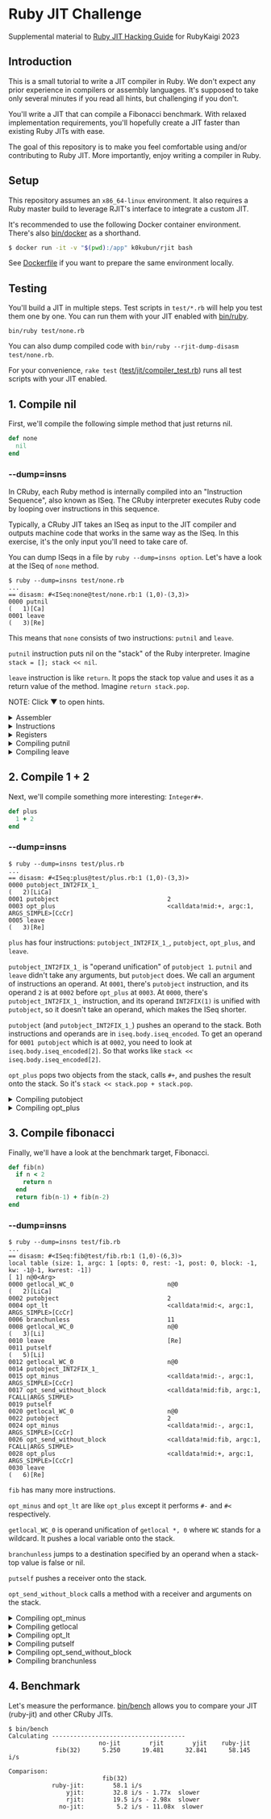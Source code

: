 # Ruby JIT Challenge

Supplemental material to [Ruby JIT Hacking Guide](https://rubykaigi.org/2023/presentations/k0kubun.html) for RubyKaigi 2023

## Introduction

This is a small tutorial to write a JIT compiler in Ruby.
We don't expect any prior experience in compilers or assembly languages.
It's supposed to take only several minutes if you read all hints, but challenging if you don't.

You'll write a JIT that can compile a Fibonacci benchmark.
With relaxed implementation requirements, you'll hopefully create a JIT faster than existing Ruby JITs with ease.

The goal of this repository is to make you feel comfortable using and/or contributing to Ruby JIT.
More importantly, enjoy writing a compiler in Ruby.

## Setup

This repository assumes an `x86_64-linux` environment.
It also requires a Ruby master build to leverage RJIT's interface to integrate a custom JIT.

It's recommended to use the following Docker container environment.
There's also [bin/docker](./bin/docker) as a shorthand.

```bash
$ docker run -it -v "$(pwd):/app" k0kubun/rjit bash
```

See [Dockerfile](./Dockerfile) if you want to prepare the same environment locally.

## Testing

You'll build a JIT in multiple steps.
Test scripts in `test/*.rb` will help you test them one by one.
You can run them with your JIT enabled with [bin/ruby](./bin/ruby).

```
bin/ruby test/none.rb
```

You can also dump compiled code with `bin/ruby --rjit-dump-disasm test/none.rb`.

For your convenience, `rake test` ([test/jit/compiler\_test.rb](./test/jit/compiler_test.rb))
runs all test scripts with your JIT enabled.

## 1. Compile nil

First, we'll compile the following simple method that just returns nil.

```rb
def none
  nil
end
```

### --dump=insns

In CRuby, each Ruby method is internally compiled into an "Instruction Sequence", also known as ISeq.
The CRuby interpreter executes Ruby code by looping over instructions in this sequence.

Typically, a CRuby JIT takes an ISeq as input to the JIT compiler and outputs machine code
that works in the same way as the ISeq. In this exercise, it's the only input you'll need to take care of.

You can dump ISeqs in a file by `ruby --dump=insns option`.
Let's have a look at the ISeq of `none` method.

```
$ ruby --dump=insns test/none.rb
...
== disasm: #<ISeq:none@test/none.rb:1 (1,0)-(3,3)>
0000 putnil                                                           (   1)[Ca]
0001 leave                                                            (   3)[Re]
```

This means that `none` consists of two instructions: `putnil` and `leave`.

`putnil` instruction puts nil on the "stack" of the Ruby interpreter. Imagine `stack = []; stack << nil`.

`leave` instruction is like `return`. It pops the stack top value and uses it as a return value of the method.
Imagine `return stack.pop`.

NOTE: Click ▼ to open hints.

<details>
<summary>Assembler</summary>

### Assembler

[lib/jit/assembler.rb](./lib/jit/assembler.rb) has an x86\_64 assembler that was copied from RJIT and then simplified.
Feel free to remove it and write it from scratch, but this tutorial will not cover how to encode x86\_64 instructions.

Here's example code using `Assembler`.

```rb
asm = Assembler.new
asm.mov(:rax, [:rsi, 8])
asm.add(:rax, 2)
write(asm)
```

This writes the following machine code into memory.

```asm
mov rax, [rsi + 8]
add rax, 2
```

`rax` and `rsi` are registers.
`[rsi + 8]` is memory access based off of a register, which reads memory 8 bytes after the address in `rsi`.
`2` is an immediate value.

See [lib/jit/assembler.rb](./lib/jit/assembler.rb) for what kind of input it can handle.

</details>
<details>
<summary>Instructions</summary>

### Instructions

There are various x86\_64 instructions.
However, it's enough to use only the following instructions to pass tests in this tutorial.

For `test/none.rb`, only `mov`, `add`, and `ret` are necessary.

| Instruction | Description                                 | Example      | Effect     |
|:------------|:--------------------------------------------|:-------------|:-----------|
| mov         | Assign a value.                             | `mov rax, 1` | `rax = 1`  |
| add         | Add a value.                                | `add rax, 1` | `rax += 1` |
| sub         | Subtract a value.                           | `sub rax, 1` | `rax -= 1` |
| cmp         | Compare values. Use it with cmovl.          | `cmp rdi, rsi`   | `rdi < rsi` |
| cmovl       | Assign a value if left < right.             | `cmovl rax, rcx` | `rax = rcx if rdi < rsi` |
| test        | Compare values. Use it with jz.             | `test rax, 1` | `rax & 1` |
| jz          | Jump if left and right have no common bits. | `jz 0x1234` | `goto 0x1234 if rax & 1 == 0` |
| jmp         | Jump to an address.                         | `jmp 0x1234` | `goto 0x1234` |
| call        | Call a function.                            | `call 0x1234` | `func()` |
| ret         | Return a value.                             | `ret` | `return rax` |

</details>
<details>
<summary>Registers</summary>

### Registers

Registers are like variables in machine code.
You're free to use registers in whatever way, but a [reference implementation](https://github.com/Shopify/ruby-jit-challenge/blob/k0kubun/lib/jit/compiler.rb)
used only the following registers.

| Register | Purpose |
|:---------|:--------|
| rdi      | `ec` (execution context) is set when a JIT function is called. It represents a Ruby thread. Used when you push/pop a stack frame. |
| rsi      | `cfp` (control frame pointer) is set when a JIT function is called. It represents a stack frame. Used when you fetch a local variable or a receiver. |
| rax      | A JIT function return value to be set before `ret` instruction. It can be also used as a "scratch register" to hold temporary values. |
| r8       | A general-purpose register. The reference implementation used this for the 1st slot of the Ruby VM stack, `stack[0]`. |
| r9       | A general-purpose register. The reference implementation used this for the 2nd slot of the Ruby VM stack, `stack[1]`. |
| r10      | A general-purpose register. The reference implementation used this for the 3rd slot of the Ruby VM stack, `stack[2]`. |
| r11      | A general-purpose register. The reference implementation used this for the 4th slot of the Ruby VM stack, `stack[3]`. |

</details>
<details>
<summary>Compiling putnil</summary>

### Compiling putnil

Open [lib/jit/compiler.rb](./lib/jit/compiler.rb) and add a case for `putnil`.

```diff
       # Iterate over each YARV instruction.
       insn_index = 0
       while insn_index < iseq.body.iseq_size
         insn = INSNS.fetch(C.rb_vm_insn_decode(iseq.body.iseq_encoded[insn_index]))
         case insn.name
         in :nop
           # none
+        in :putnil
+          # ...
         end
         insn_index += insn.len
       end
```

Let's push `nil` onto the stack.
In the scope of this tutorial, it's enough to use a random register as a replacement for a stack slot.

Let's say you decided to use `r8` for `stack[0]`, you could write the code as follows, for example.

```diff
+      STACK = [:r8]

       # Iterate over each YARV instruction.
       insn_index = 0
+      stack_size = 0
       while insn_index < iseq.body.iseq_size
         insn = INSNS.fetch(C.rb_vm_insn_decode(iseq.body.iseq_encoded[insn_index]))
         case insn.name
         in :nop
           # none
         in :putnil
+          asm.mov(STACK[stack_size], C.to_value(nil))
+          stack_size += 1
         end
         insn_index += insn.len
       end
```

`C` is a module with useful helpers to write a JIT.
`C.to_value` converts any Ruby object into its representation in the C language (and machine code).

`C.to_value(nil)` is 4, so this does `asm.mov(:r8, 4)`, which means `stack[0] = nil`.
This value in `r8` should be then handled by subsequent instructions like `leave`.

</details>
<details>
<summary>Compiling leave</summary>

### Compiling leave

`leave` instruction needs to do two things.

1. Pop a stack frame
2. Return a value

A JIT function is called after a corresponding stack frame is pushed.
However, the Ruby VM is not responsible for popping the stack frame after calling the JIT function.
So a JIT function needs to pop it on `leave` instruction.

A stack frame `cfp` is in `rsi`. The interpreter reads `ec->cfp` to fetch the current stack frame and `ec` is in `rdi`.
Therefore, you can generate code to pop a stack frame as follows.

```diff
       STACK = [:r8]
+      EC = :rdi
+      CFP = :rsi

       # Iterate over each YARV instruction.
       insn_index = 0
       stack_size = 0
       while insn_index < iseq.body.iseq_size
         insn = INSNS.fetch(C.rb_vm_insn_decode(iseq.body.iseq_encoded[insn_index]))
         case insn.name
         in :nop
           # none
         in :putnil
           asm.mov(STACK[stack_size], C.to_value(nil))
           stack_size += 1
+        in :leave
+          asm.add(CFP, C.rb_control_frame_t.size)
+          asm.mov([EC, C.rb_execution_context_t.offsetof(:cfp)], CFP)
         end
         insn_index += insn.len
       end
```

The `cfp` grows downward; `cfp -= 1` pushes a frame, and `cfp += 1` pops a frame.
Here, we want to pop a frame, so we do `cfp += 1`.
When we increment a pointer, `1` actually means the size of what it points to.
`cfp` is called `rb_control_frame_t` in the Ruby VM, and you can get its size by `C.rb_control_frame_t.size`.

To set that to `ec->cfp`, you need to get a memory address based off of `ec`.
The offset of `ec->cfp` relative to the head of `ec` is in `C.rb_execution_context_t.offsetof(:cfp)`.
So you can use `[EC, C.rb_execution_context_t.offsetof(:cfp)]` to get `ec->cfp`.

Finally, we'll return a value from the JIT function.
You should set a stack-top value to `rax` and then put `ret` instruction.

```diff
       # Iterate over each YARV instruction.
       insn_index = 0
       stack_size = 0
       while insn_index < iseq.body.iseq_size
         insn = INSNS.fetch(C.rb_vm_insn_decode(iseq.body.iseq_encoded[insn_index]))
         case insn.name
         in :nop
           # none
         in :putnil
           asm.mov(STACK[stack_size], C.to_value(nil))
           stack_size += 1
         in :leave
           asm.add(CFP, C.rb_control_frame_t.size)
           asm.mov([EC, C.rb_execution_context_t.offsetof(:cfp)], CFP)
+          asm.mov(:rax, STACK[stack_size - 1])
+          asm.ret
         end
         insn_index += insn.len
       end
```

Now you should be able to execute `test/none.rb`. Test it as follows.

```
$ bin/ruby --rjit-dump-disasm test/none.rb
  0x564e87d2c000: mov r8, 4
  0x564e87d2c007: add rsi, 0x40
  0x564e87d2c00b: mov qword ptr [rdi + 0x10], rsi
  0x564e87d2c00f: mov rax, r8
  0x564e87d2c012: ret

nil
```

`rake test` should pass one test that runs `test/none.rb`.

Also try changing what you're giving to `C.to_value` in `putnil` to double-check
the interpreter is calling the JIT function you generated.

</details>

## 2. Compile 1 + 2

Next, we'll compile something more interesting: `Integer#+`.

```rb
def plus
  1 + 2
end
```

### --dump=insns

```
$ ruby --dump=insns test/plus.rb
...
== disasm: #<ISeq:plus@test/plus.rb:1 (1,0)-(3,3)>
0000 putobject_INT2FIX_1_                                             (   2)[LiCa]
0001 putobject                              2
0003 opt_plus                               <calldata!mid:+, argc:1, ARGS_SIMPLE>[CcCr]
0005 leave                                                            (   3)[Re]
```

`plus` has four instructions: `putobject_INT2FIX_1_`, `putobject`, `opt_plus`, and `leave`.

`putobject_INT2FIX_1_` is "operand unification" of `putobject 1`.
`putnil` and `leave` didn't take any arguments, but `putobject` does.
We call an argument of instructions an operand.
At `0001`, there's `putobject` instruction, and its operand `2` is at `0002` before `opt_plus` at `0003`.
At `0000`, there's `putobject_INT2FIX_1_` instruction, and its operand `INT2FIX(1)` is unified with `putobject`,
so it doesn't take an operand, which makes the ISeq shorter.

`putobject` (and `putobject_INT2FIX_1_`) pushes an operand to the stack.
Both instructions and operands are in `iseq.body.iseq_encoded`.
To get an operand for `0001 putobject` which is at `0002`, you need to look at `iseq.body.iseq_encoded[2]`.
So that works like `stack << iseq.body.iseq_encoded[2]`.

`opt_plus` pops two objects from the stack, calls `#+`, and pushes the result onto the stack.
So it's `stack << stack.pop + stack.pop`.

<details>
<summary>Compiling putobject</summary>

### Compiling putobject

For `putobject_INT2FIX_1_`, you need to hard-code the operand as `1`.
Instead of `INT2FIX(1)` that is used in C, you can use `C.to_value(1)` instead.
So it can be:

```rb
STACK = [:r8, :r9]

in :putobject_INT2FIX_1_
  asm.mov(STACK[stack_size], C.to_value(1))
  stack_size += 1
```

For `putobject`, you need to get an operand from `iseq.body.iseq_encoded` as explained above.
You could write:

```rb
in :putobject
  operand = iseq.body.iseq_encoded[insn_index + 1]
  asm.mov(STACK[stack_size], operand)
```

</details>

<details>
<summary>Compiling opt_plus</summary>

### Compiling opt\_plus

`opt_plus` is capable of handling any `#+` methods, but specifically optimizes a few methods such as `Integer#+`.
In this tutorial, we're going to handle only `Integer`s. It's okay to assume operands are all `Integer`s.

In CRuby, a small-enough `Integer` is expressed as `(num << 1) + 1`.
So an `Integer` object `1` is expressed as `(1 << 1) + 1`, which is `3`.

You'll take `(num1 << 1) + 1` and `(num2 << 1) + 1` as operands.
If you just add them, the result will be `((num1 + num2) << 1) + 2`.
The actual representation for `num1 + num2` is `((num1 + num2) << 1) + 1`,
so you'll need to subtract it by 1.

Here's an example implementation.

```rb
in :opt_plus
  recv = STACK[stack_size - 2]
  obj = STACK[stack_size - 1]

  asm.add(recv, obj)
  asm.sub(recv, 1)

  stack_size -= 1
```

Test those instructions with `bin/ruby --rjit-dump-disasm test/plus.rb`.

</details>

## 3. Compile fibonacci

Finally, we'll have a look at the benchmark target, Fibonacci.

```rb
def fib(n)
  if n < 2
    return n
  end
  return fib(n-1) + fib(n-2)
end
```

### --dump=insns

```
$ ruby --dump=insns test/fib.rb
...
== disasm: #<ISeq:fib@test/fib.rb:1 (1,0)-(6,3)>
local table (size: 1, argc: 1 [opts: 0, rest: -1, post: 0, block: -1, kw: -1@-1, kwrest: -1])
[ 1] n@0<Arg>
0000 getlocal_WC_0                          n@0                       (   2)[LiCa]
0002 putobject                              2
0004 opt_lt                                 <calldata!mid:<, argc:1, ARGS_SIMPLE>[CcCr]
0006 branchunless                           11
0008 getlocal_WC_0                          n@0                       (   3)[Li]
0010 leave                                  [Re]
0011 putself                                                          (   5)[Li]
0012 getlocal_WC_0                          n@0
0014 putobject_INT2FIX_1_
0015 opt_minus                              <calldata!mid:-, argc:1, ARGS_SIMPLE>[CcCr]
0017 opt_send_without_block                 <calldata!mid:fib, argc:1, FCALL|ARGS_SIMPLE>
0019 putself
0020 getlocal_WC_0                          n@0
0022 putobject                              2
0024 opt_minus                              <calldata!mid:-, argc:1, ARGS_SIMPLE>[CcCr]
0026 opt_send_without_block                 <calldata!mid:fib, argc:1, FCALL|ARGS_SIMPLE>
0028 opt_plus                               <calldata!mid:+, argc:1, ARGS_SIMPLE>[CcCr]
0030 leave                                                            (   6)[Re]
```

`fib` has many more instructions.

`opt_minus` and `opt_lt` are like `opt_plus` except it performs `#-` and `#<` respectively.

`getlocal_WC_0` is operand unification of `getlocal *, 0` where `WC` stands for a wildcard.
It pushes a local variable onto the stack.

`branchunless` jumps to a destination specified by an operand when a stack-top value is
false or nil.

`putself` pushes a receiver onto the stack.

`opt_send_without_block` calls a method with a receiver and arguments on the stack.

<details>
<summary>Compiling opt_minus</summary>

### Compiling opt\_minus

Remember `opt_plus`.
You'll take `(num1 << 1) + 1` and `(num2 << 1) + 1` as operands.
If you subtract one by the other, the result will be `((num1 - num2) << 1)`.
But the actual representation for `num1 - num2` is `((num1 - num2) << 1) + 1`.
So you'll need to add 1 to it.

Here's an example implementation.

```rb
STACK = [:r8, :r9, :r10, :r11]

in :opt_minus
  recv = STACK[stack_size - 2]
  obj = STACK[stack_size - 1]

  asm.sub(recv, obj)
  asm.add(recv, 1)

  stack_size -= 1
```

Test the instruction with `bin/ruby --rjit-dump-disasm test/minus.rb`.

</details>

<details>
<summary>Compiling getlocal</summary>

### Compiling getlocal

`getlocal_WC_0` means `getlocal *, 0`. The `*` part is an operand and it has an index to the local variable from an "environment pointer" (EP).
The `0` part is a "level", which shows how many levels of EPs you need to go deeper to get a local variable.
This is needed when a local variable environment is nested, e.g. a block inside a method.
Since it's `0` this time, you will not need to worry about digging EPs. You'll need to get the EP of the current "control frame" (`cfp`).

`cfp` is in `rsi` and you can get the offset to `cfp->ep` from `C.rb_control_frame_t.offsetof(:ep)`.
So `[:rsi, C.rb_control_frame_t.offsetof(:ep)]` can be used to get an EP.

Once you get an EP, you need to find a local variable. The index is an operand, which can be fetched with `iseq.body.iseq_encoded[insn_index + 1]`.
The index is a positive number but local variables actually live "below" the EP. So you have to negate the index.
Besides, the unit of indexes is a `VALUE` type in C, which represents a Ruby object. So the index to a local variable from an EP is
`-iseq.body.iseq_encoded[insn_index + 1] * C.VALUE.size`.

All in all, an example implementation looks like this.

```rb
in :getlocal_WC_0
  # Get EP
  asm.mov(:rax, [CFP, C.rb_control_frame_t.offsetof(:ep)])

  # Load the local variable
  idx = iseq.body.iseq_encoded[insn_index + 1]
  asm.mov(STACK[stack_size], [:rax, -idx * C.VALUE.size])

  stack_size += 1
```

Test the instruction with `bin/ruby --rjit-dump-disasm test/local.rb`.

</details>

<details>
<summary>Compiling opt_lt</summary>

### Compiling opt\_lt

Again, assume operands are `Integer`s.
Comparing `(num1 << 1) + 1` and `(num2 << 1) + 1` would return the same result as comparing `num1` and `num2`.
You'll use a `cmp` instruction that compares them.

Once you compare the values, you'll need to generate code that conditionally returns something.
`Integer#<` returns `true` or `false`.
There's a family of instructions that conditionally set a value based on a prior `cmp` (or `test`).
To conditionally set a value if `num1 < num2` holds based on the previous `cmp`,
you can use `cmovl` (conditionally move if less).

An example implementation is as follows.

```rb
in :opt_lt
  recv = STACK[stack_size - 2]
  obj = STACK[stack_size - 1]

  asm.cmp(recv, obj)
  asm.mov(recv, C.to_value(false))
  asm.mov(:rax, C.to_value(true))
  asm.cmovl(recv, :rax)

  stack_size -= 1
```

Test the instruction with `bin/ruby --rjit-dump-disasm test/lt.rb`.

</details>

<details>
<summary>Compiling putself</summary>

### Compiling putself

`fib` method is called without an argument. In Ruby, it implicitly uses the receiver of the current frame (`cfp`).
`cfp` is in `rsi`, and the offset to `cfp->self` (receiver) is implemented at `C.rb_control_frame_t.offsetof(:self)`.
So `[:rsi, C.rb_control_frame_t.offsetof(:self)]` can be used to fetch a receiver.

An example implementation looks like this.

```rb
in :putself
  asm.mov(STACK[stack_size], [CFP, C.rb_control_frame_t.offsetof(:self)])
  stack_size += 1
```

</details>

<details>
<summary>Compiling opt_send_without_block</summary>

### Compiling opt\_send\_without\_block

Congratulations on making it to this stage. You've accomplished a lot already.
I hope you've enjoyed your journey.
We're going to tackle a couple of instructions that may be the most challenging part in this tutorial.
If you get lost, consider just copying the code that is shown later and playing with it.

`opt_send_without_block` supports various method calls.
However, in this tutorial, it's okay to assume any method call is a Ruby method call.

As long as you use `--rjit-call-threshold=3` (compile methods that have been called three times),
the cache of all `opt_send_without_block` instructions is "warmed up" in all test scripts.
It means that the cache has a reference to an ISeq. For simplicity in this tutorial,
assume that it's not gonna change and you won't need to invalidate it.

`opt_send_without_block` takes a "call data" operand, which is a pair of "call info" and "call cache".
A call data object can be instantiated with `cd = C.rb_call_data.new(iseq.body.iseq_encoded[insn_index + 1])`.

A call info is in `cd.ci`, which has information like the number of arguments.
`ci` has a packed data structure which cannot be accessed like a normal struct.
So you need to get the number of arguments using a special helper, `C.vm_ci_argc(ci)`.

A call cache has a reference to an ISeq. `cd.cc.cme_.def.body.iseq.iseqptr` has a callee ISeq.
For better performance, we want to compile everything and directly jump to an already-compiled address.
You can call `compile(callee_iseq)` if `callee_iseq.body.jit_func` is still `0` (NULL in C).

Once a callee function becomes ready, we need to prepare for calling a method.
Since our `getlocal` implementation gets a local variable on the stack relative to an EP,
we have to set arguments to the stack, which are local variables to the callee.

The VM stack looks like this when you call a method.

```
| locals | cme | block_handler | frame type (callee EP) | stack bottom (callee SP) |
```

For locals, we want to put arguments. There's a "stack pointer" in `SP` which points to
a free stack slot above the stack top. You could write values to it and keep bumping the SP until you finish writing all arguments.
Once it's done, SP needs to be bumped three more times to accommodate a "cme" (callable method entry), a block handler, and a frame type.
You don't need to use them in this tutorial. Just bump SP by 3 to get a callee SP. EP is one slot below that.

Set those `sp` and `ep` fields to a callee `cfp` after bumping `cfp`.
Remember what you did at `leave` instruction; pushing a frame means to subtract it by `C.rb_control_frame_t.size`.
Since `putself` refers to it, you may set `cfp->self` as well, using `C.rb_control_frame_t.offsetof(:self)`. 
Note, however, that we don't actually use the receiver in `cfp` for method dispatch. You may just skip it.

Before and after calling a callee function, you have to save and restore registers you're using for the stack
so that the callee function can use them.
We've used `r8`, `r9`, `r10`, and `r11` as `STACK`. You can use `push` instruction to push a register to the machine stack,
and then use `pop` instruction in the reverse order to restore a register from the machine stack.

An example implementation looks like this.

```rb
in :opt_send_without_block
  # Compile the callee ISEQ
  cd = C.rb_call_data.new(iseq.body.iseq_encoded[insn_index + 1])
  callee_iseq = cd.cc.cme_.def.body.iseq.iseqptr
  if callee_iseq.body.jit_func == 0
    compile(callee_iseq)
  end

  # Get SP
  asm.mov(:rax, [CFP, C.rb_control_frame_t.offsetof(:sp)])
  # Spill arguments
  C.vm_ci_argc(cd.ci).times do |i|
    asm.mov([:rax, C.VALUE.size * i], STACK[stack_size - C.vm_ci_argc(cd.ci) + i])
  end

  # Push cfp: ec->cfp = cfp - 1
  asm.sub(CFP, C.rb_control_frame_t.size)
  asm.mov([EC, C.rb_execution_context_t.offsetof(:cfp)], CFP)
  # Set SP
  asm.add(:rax, C.VALUE.size * (C.vm_ci_argc(cd.ci) + 3))
  asm.mov([CFP, C.rb_control_frame_t.offsetof(:sp)], :rax)
  # Set EP
  asm.sub(:rax, C.VALUE.size)
  asm.mov([CFP, C.rb_control_frame_t.offsetof(:ep)], :rax)
  # Set receiver
  asm.sub(:rax, STACK[stack_size - C.vm_ci_argc(cd.ci) - 1])
  asm.mov([CFP, C.rb_control_frame_t.offsetof(:self)], :rax)

  # Save stack registers
  STACK.each do |reg|
    asm.push(reg)
  end

  # Call the JIT func
  asm.call(callee_iseq.body.jit_func)

  # Pop stack registers
  STACK.reverse_each do |reg|
    asm.pop(reg)
  end

  # Set a return value
  asm.mov(STACK[stack_size - C.vm_ci_argc(cd.ci) - 1], :rax)

  stack_size -= C.vm_ci_argc(cd.ci)
```

Test the instruction with `bin/ruby --rjit-dump-disasm test/send.rb`.

This code has some optimization opportunities when you need to support only `fib`.
In fact, my [reference implementation](https://github.com/Shopify/ruby-jit-challenge/blob/k0kubun/lib/jit/compiler.rb)
is already a bit faster than that. It could be even faster, for example, if you use registers for local variables.

</details>

<details>
<summary>Compiling branchunless</summary>

### Compiling branchunless

It's almost there. This will be the last instruction you'll compile to run `fib`.
This is probably the most interesting and challenging part of this tutorial.

Supporting this instruction requires a major refactoring on the boilerplate code.
It's because past test scripts run instructions from top to bottom whereas
you need to jump to different instruction indexes based on runtime values.

There's not only the jump support, but also complexity in dependencies.
Let's have a look at `ruby --dump=insns test/branch.rb`.

```
== disasm: #<ISeq:branch@test/branch.rb:1 (1,0)-(7,3)>
local table (size: 1, argc: 1 [opts: 0, rest: -1, post: 0, block: -1, kw: -1@-1, kwrest: -1])
[ 1] flag@0<Arg>
0000 getlocal_WC_0                          flag@0                    (   2)[LiCa]
0002 branchunless                           6

0004 putobject_INT2FIX_1_                                             (   3)[Li]
0005 leave                                                            (   7)[Re]

0006 putobject_INT2FIX_0_                                             (   5)[Li]
0007 leave                                                            (   7)[Re]
```

I inserted newlines into the actual output to indicate "basic block" boundaries.
There are three blocks: the first block from `0000`, the second block from `0004`, and the third block from `0006`.

Let's say you start compiling the first block, you'll need to generate code to jump to the second block or the third block.
However, the second block and the third block have not been compiled yet. You cannot compile it from top to bottom as before.

Then, why not compile it from the second block and the third block, and then compile the first block?
Sure, it works for this example. But what if the second block calls the first block?
It's a circular dependency. And it's exactly what `fib` does.
So you have to design the compiler in a way that it supports circular dependencies.

One suggested solution is to write out dummy addresses first, and then rewrite them after all blocks are compiled.
Rewriting a past address requires you to figure out the address that `Assembler` used.
The `Assembler` in the boilerplate doesn't have such interface, so you have to define it yourself.

For example, you could add this kind of interface.

```diff
--- a/lib/jit/assembler.rb
+++ b/lib/jit/assembler.rb
@@ -50,6 +50,7 @@ module JIT
     end

     def assemble(addr)
+      set_start_addrs(addr)
       resolve_rel32(addr)
       resolve_labels

@@ -905,6 +876,12 @@ module JIT
       @labels[label] = @bytes.size
     end

+    # Mark the starting addresses of a branch
+    def branch(branch)
+      @branches[@bytes.size] << branch
+      yield
+    end
+
     private

     def insn(prefix: 0, opcode:, rd: nil, mod_rm: nil, disp: nil, imm: nil)
@@ -1010,6 +987,14 @@ module JIT
       [Rel32.new(addr), Rel32Pad, Rel32Pad, Rel32Pad]
     end

+    def set_start_addrs(write_addr)
+      (@bytes.size + 1).times do |index|
+        @branches.fetch(index, []).each do |branch|
+          branch.start_addr = write_addr + index
+        end
+      end
+    end
```

Then a random object you're giving to `#branch` will get `start_addr` assigned.
If the object also has a Proc to re-compile a branch, you can just buffer those objects
and calls them later.

To simplify the problem, you could split an ISeq into basic blocks, and just compile
each block as before. Here's an example logic that works for the test scripts in this tutorial.

```rb
# Get a list of basic blocks in a method
def split_blocks(iseq, insn_index: 0, stack_size: 0, split_indexes: [])
  return [] if split_indexes.include?(insn_index)
  split_indexes << insn_index

  block = { start_index: insn_index, end_index: nil, stack_size: }
  blocks = [block]

  while insn_index < iseq.body.iseq_size
    insn = INSNS.fetch(C.rb_vm_insn_decode(iseq.body.iseq_encoded[insn_index]))
    case insn.name
    when :branchunless
      block[:end_index] = insn_index
      stack_size += sp_inc(iseq, insn_index)
      next_index = insn_index + insn.len
      blocks += split_blocks(iseq, insn_index: next_index, stack_size:, split_indexes:)
      blocks += split_blocks(iseq, insn_index: next_index + iseq.body.iseq_encoded[insn_index + 1], stack_size:, split_indexes:)
      break
    when :leave
      block[:end_index] = insn_index
      break
    else
      stack_size += sp_inc(iseq, insn_index)
      insn_index += insn.len
    end
  end

  blocks
end

# Get a stack size increase for a YARV instruction.
def sp_inc(iseq, insn_index)
  insn = INSNS.fetch(C.rb_vm_insn_decode(iseq.body.iseq_encoded[insn_index]))
  case insn.name
  in :opt_plus | :opt_minus | :opt_lt | :leave | :branchunless
    -1
  in :nop
    0
  in :putnil | :putobject_INT2FIX_0_ | :putobject_INT2FIX_1_ | :putobject | :putself | :getlocal_WC_0
    1
  in :opt_send_without_block
    cd = C.rb_call_data.new(iseq.body.iseq_encoded[insn_index + 1])
    -C.vm_ci_argc(cd.ci)
  end
end
```

Each block is represented as a Hash that has `start_index`, `end_index`, and an initial `stack_size`.
The first block's first address should be set to `iseq.body.jit_func`.

Finally, let's compile `branchunless`. With `blocks` made by `split_blocks` and `branches = []`, an example implementation
looks like this.

```rb
Branch = Struct.new(:start_addr, :compile)

in :branchunless
  next_index = insn_index + insn.len
  next_block = blocks.find { |block| block[:start_index] == next_index }

  jump_index = next_index + iseq.body.iseq_encoded[insn_index + 1]
  jump_block = blocks.find { |block| block[:start_index] == jump_index }

  # This `test` sets ZF only for Qnil and Qfalse, which lets jz jump.
  asm.test(STACK[stack_size - 1], ~C.to_value(nil))

  branch = Branch.new
  branch.compile = proc do |asm|
    dummy_addr = @jit_buf + JIT_BUF_SIZE
    asm.jz(jump_block.fetch(:start_addr, dummy_addr))
    asm.jmp(next_block.fetch(:start_addr, dummy_addr))
  end
  asm.branch(branch) do
    branch.compile.call(asm)
  end
  branches << branch
```

The `branches` are then re-compiled with:

```rb
branches.each do |branch|
  with_addr(branch[:start_addr]) do
    asm = Assembler.new
    branch.compile.call(asm)
    write(asm)
  end
end
```

```rb
def with_addr(addr)
  jit_pos = @jit_pos
  @jit_pos = addr - @jit_buf
  yield
ensure
  @jit_pos = jit_pos
end
```

That's all. Test it with `bin/ruby --rjit-dump-disasm test/branch.rb`.
If everything is done correctly, `bin/ruby test/fib.rb` should also work.

</details>

## 4. Benchmark

Let's measure the performance.
[bin/bench](./bin/bench) allows you to compare your JIT (ruby-jit) and other CRuby JITs.

```
$ bin/bench
Calculating -------------------------------------
                         no-jit        rjit        yjit    ruby-jit
             fib(32)      5.250      19.481      32.841      58.145 i/s

Comparison:
                          fib(32)
            ruby-jit:        58.1 i/s
                yjit:        32.8 i/s - 1.77x  slower
                rjit:        19.5 i/s - 2.98x  slower
              no-jit:         5.2 i/s - 11.08x  slower
```
